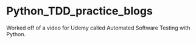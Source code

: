 # Python_TDD_practice_blogs

Worked off of a video for Udemy called Automated Software Testing with Python.
